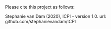 Please cite this project as follows:

Stephanie van Dam (2020),  ICPI - version 1.0. url: github.com/stephanievandam/ICPI
